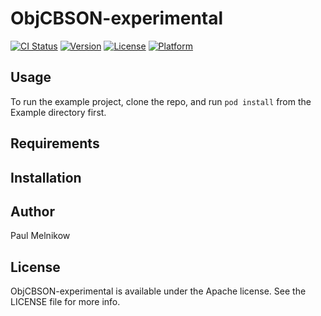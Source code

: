 # ObjCBSON-experimental

[![CI Status](http://img.shields.io/travis/paulmelnikow/ObjCBSON-experimental.svg?style=flat)](https://travis-ci.org/paulmelnikow/ObjCBSON-experimental)
[![Version](https://img.shields.io/cocoapods/v/ObjCBSON-experimental.svg?style=flat)](http://cocoadocs.org/docsets/ObjCBSON-experimental)
[![License](https://img.shields.io/cocoapods/l/ObjCBSON-experimental.svg?style=flat)](http://cocoadocs.org/docsets/ObjCBSON-experimental)
[![Platform](https://img.shields.io/cocoapods/p/ObjCBSON-experimental.svg?style=flat)](http://cocoadocs.org/docsets/ObjCBSON-experimental)

## Usage

To run the example project, clone the repo, and run `pod install` from the Example directory first.

## Requirements

## Installation

<!-- ObjCBSON-experimental is available through [CocoaPods](http://cocoapods.org). To install
it, simply add the following line to your Podfile:

    pod "ObjCBSON-experimental"
 -->
## Author

Paul Melnikow

## License

ObjCBSON-experimental is available under the Apache license. See the LICENSE file for more info.

